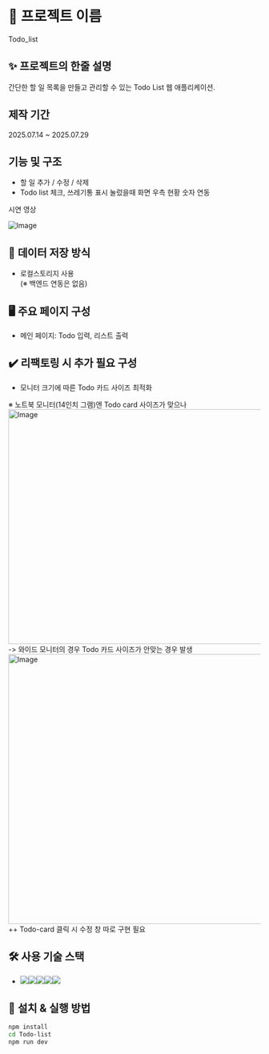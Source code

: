 # 📌 프로젝트 이름
Todo_list

## ✨ 프로젝트의 한줄 설명
간단한 할 일 목록을 만들고 관리할 수 있는 Todo List 웹 애플리케이션.

## 제작 기간
2025.07.14 ~ 2025.07.29

## 기능 및 구조

- 할 일 추가 / 수정 / 삭제
- Todo list 체크, 쓰레기통 표시 눌렀을때 화면 우측 현황 숫자 연동

시연 영상

![Image](https://github.com/user-attachments/assets/1cc2dcdb-fa63-4810-9469-24f6082da9a9)

## 💾 데이터 저장 방식
- 로컬스토리지 사용  
(※ 백엔드 연동은 없음)

## 🖥 주요 페이지 구성
- 메인 페이지: Todo 입력, 리스트 출력
  
## ✔️ 리팩토링 시 추가 필요 구성
- 모니터 크기에 따른 Todo 카드 사이즈 최적화

※ 노트북 모니터(14인치 그램)엔 Todo card 사이즈가 맞으나
<img width="956" height="469" alt="Image" src="https://github.com/user-attachments/assets/21b872e5-2abc-48c2-9e0d-a6f581a59a01" />
-> 와이드 모니터의 경우 Todo 카드 사이즈가 안맞는 경우 발생
  <img width="959" height="539" alt="Image" src="https://github.com/user-attachments/assets/d2a69da0-fb18-4f96-9ada-0256e864e416" />
++ Todo-card 클릭 시 수정 창 따로 구현 필요

## 🛠 사용 기술 스택
- <img src="https://img.shields.io/badge/Html5-#E34F26?style=for-the-badge&logo=Html5&logoColor=white"><img src="https://img.shields.io/badge/CSS-#663399?style=for-the-badge&logo=CSS&logoColor=white"><img src="https://img.shields.io/badge/Javascript-#F7DF1E?style=for-the-badge&logo=Javascript&logoColor=white"><img src="https://img.shields.io/badge/React-#61DAFB?style=for-the-badge&logo=React&logoColor=white"><img src="https://img.shields.io/badge/Vite-#646CFF?style=for-the-badge&logo=Vite&logoColor=white">  

## 🚀 설치 & 실행 방법
```bash
npm install
cd Todo-list
npm run dev
